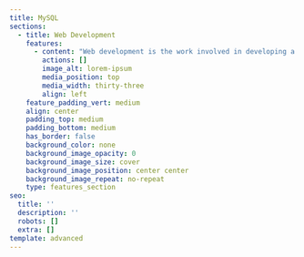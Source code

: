 ```yaml
---
title: MySQL
sections:
  - title: Web Development
    features:
      - content: "Web development is the work involved in developing a Web site for the Internet (World Wide Web) or an intranet (a private network). Web development can range from developing a simple single static page of plain text to complex web applications, electronic businesses, and social network services. A more comprehensive list of tasks to which Web development commonly refers may include Web engineering, Web design, Web content development, client liaison, client-side/server-side scripting, Web server and network security configuration, and e-commerce development.\n\nWeb programming is an essential skill to be learned and mastered by students and professionals. Web programming is key part of any web application development. We have set front end and back-end web application curriculum by considering the current industry requirements.\n\n#### **Course Details:**\n\nName\tWeb Development\r\nCourse Duration\t80 hours\r\n\n\n#### **Objectives of Training**\n\nProvide minds-on and hands-on training\r\nUnderstand web application development\r\nLearn process involved to develop web application\r\nLearn front end web application development using HTML, CSS, JavaScript\r\n, Bootstrap and python or core java\r\nLearn backend programming using PHP and MySQL\r\nLearn web application hosting\r\nBuild a sample web application\n\n**Outcome of Training**\n\n\rTrainees should be able to independently develop sample web application\r\nEnd to end application development without using many of libraries\r\nTrainees can develop front end web applications or back end application for their projects/internships\r\nTraining on web development should enable trainees to solve objective and programming-type questions. This would help them to prepare for placements/switch careers.\n\n**Module\tTopics**\n\n\r\nModules 1 – Web Design\tIntroduction to Web design and development\r\nLifecycle of web application development\r\nWeb design – Wireframing and visual design\r\nDemonstration sample web design\r\nModule 2 – HTML\tIntroduction\n\nWhat is an HTML?\r\nDOM\r\nElements and attributes\r\nEditors\n\nHTML Forms\n\nIntroduction\r\nForm Elements\r\nInput types and attributes\n\nHTML5\n\nIntroduction\r\nNew Elements\r\nSemantics\n\nHTML Graphics\n\nMedia, Video, Audio, Plug-ins, YouTube\n\nHTML API’s\n\nGeolocation,Drag/Drop,LocalStorage,Web workers,SSE\r\nModule 3 – CSS\tIntroduction\n\nWhat is CSS\r\nSyntax\r\nColors,Background, Borders,Margin,Padding,Height/Width,Model,Outline\n\nText\n\nText,Fonts,Icons,Links,Lists\r\nHands-on and assignment\n\n    Tables\n\nTables,Display,Position,Overflow,Float\r\nHands-on and assignment\n\nOther Elements\n\nNavigation Bar, Dropdowns, Tooltips, Image Gallery.\r\nHands-on and assignment\n\nCSS3\n\nIntroduction to responsive web design\r\nIntroduction,Elements,Media Queries\r\nHands-on and assignment\r\nModule 4 – Java Script and python\tIntroduction to JavaScript Programming\r\nVariables, Operators, Data Types\r\nFunctions,Objects,Scope,events\r\nString,String methods,Number, Number methods\r\nDate, DateFormat,Date methods\r\nArrays, Array Methods\r\nConditions,Loops,Switch,Comparisons\r\nHTML DOM\r\nBROWSER DOM\r\nPrototypes, Closures\r\nPython concept\r\nJSON\r\nModule 5 – Bootstrap\tIntroduction to Bootstrap\r\nWhat Is Bootstrap?\r\nYour First program\r\nThe Grid System\r\nIntroducing Navbars\r\nForms & Tables\r\nBootstrap Components\r\nImage gallery\r\nCarousel\r\nModals, Popovers & Tooltips\r\nSample Bootstrap website\r\nModel 6 - PHP\tIntroduction To PHP\r\nHello World With PHP\n\n    Variables\n\nArrays\r\nIf Statements\r\nFor And For Each Loop\r\nWhile Loops\r\nGET Variables\r\nPOST Variables\r\nSending An Email With PHP\r\nDevelop an end to end application\r\nModel 7 - SQL\tIntroduction to SQL\r\nBasic SQL Commands\r\nIntroduction To MySQL\r\nConnecting To A Database\r\nCRUD Operations\r\nRetrieving Data From A Database\r\nInserting And Updating Data\r\nLooping Through Data\r\nSession Variables\r\nCookies\r\nStoring Passwords Securely\r\nModule 8 - Project\tDevelopment of sample web application\r\nAssessment\n"
        actions: []
        image_alt: lorem-ipsum
        media_position: top
        media_width: thirty-three
        align: left
    feature_padding_vert: medium
    align: center
    padding_top: medium
    padding_bottom: medium
    has_border: false
    background_color: none
    background_image_opacity: 0
    background_image_size: cover
    background_image_position: center center
    background_image_repeat: no-repeat
    type: features_section
seo:
  title: ''
  description: ''
  robots: []
  extra: []
template: advanced
---
```

